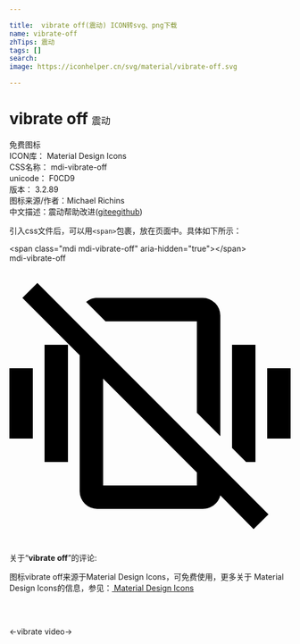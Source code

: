 ```yaml
---

title:  vibrate off(震动) ICON转svg、png下载
name: vibrate-off
zhTips: 震动
tags: []
search: 
image: https://iconhelper.cn/svg/material/vibrate-off.svg

---
```


# vibrate off  <small style="font-size: 60%;font-weight: 100">震动</small>


<div class="detail-page">
<p>
<span><span class="badge-success badge">免费图标</span> </span>
<br/>
<span>
ICON库：
<span class="badge-secondary badge">Material Design Icons</span> 
</span>
<br/>
<span>
CSS名称：
<span class="badge-secondary badge">mdi-vibrate-off</span> 
</span>
<br/>
<span>
unicode：
<span class="badge-secondary badge">F0CD9</span> 
<copy-btn content='F0CD9' btn-title=""></copy-btn>
<copy-btn :content='String.fromCodePoint(parseInt("F0CD9", 16))' btn-title="复制U"></copy-btn>
</span>
<br/>
<span>
版本：
<span class="badge-secondary badge">3.2.89</span> 
</span>
<br/>
<span>图标来源/作者：<span class="badge-light badge">Michael Richins</span></span> 
<br/>
<span class="zh-detail">中文描述：<span class="badge-primary badge">震动</span><span class="help-link"><span>帮助改进</span>(<a href="https://gitee.com/liuwave/icon-helper/edit/master/json/material/vibrate-off.json" target="_blank" rel="noopener noreferrer">gitee</a><a href="https://github.com/liuwave/icon-helper/edit/master/json/material/vibrate-off.json" target="_blank" rel="noopener noreferrer">github</a></span>)</span><br/>
</p>
</div>
<div class="alert alert-dark">
  <i class="mdi mdi-vibrate-off mdi-48px"></i>
  <i class="mdi mdi-vibrate-off mdi-36px"></i>
  <i class="mdi mdi-vibrate-off mdi-24px"></i>
  <i class="mdi mdi-vibrate-off mdi-18px"></i>
</div>
<div>
  <p>引入css文件后，可以用<code>&lt;span&gt;</code>包裹，放在页面中。具体如下所示：    
  </p>
  <div class="alert alert-primary" style="font-size: 14px">
    &lt;span class="mdi mdi-vibrate-off" aria-hidden="true"&gt;&lt;/span&gt;
    <copy-btn content='<span class="mdi mdi-vibrate-off" aria-hidden="true"></span>'></copy-btn>
  </div>
  <div class="alert alert-secondary">
    <i class="mdi mdi-vibrate-off"
    style="font-size: 24px"
    aria-hidden="true"></i> mdi-vibrate-off
    <copy-btn content="mdi-vibrate-off" btn-title="复制图标名称"></copy-btn>
  </div>
</div>
<div id="svg" class="svg-wrap">
<svg xmlns="http://www.w3.org/2000/svg" viewBox="0 0 24 24"><path d="M8.2,5L6.55,3.35C6.81,3.12 7.15,3 7.5,3H16.5A1.5,1.5 0 0,1 18,4.5V14.8L16,12.8V5H8.2M0,15H2V9H0V15M21,17V7H19V15.8L20.2,17H21M3,17H5V7H3V17M18,17.35L22.11,21.46L20.84,22.73L18,19.85C17.83,20.54 17.21,21 16.5,21H7.5A1.5,1.5 0 0,1 6,19.5V7.89L1.11,3L2.39,1.73L6.09,5.44L8,7.34L16,15.34L18,17.34V17.35M16,17.89L8,9.89V19H16V17.89M22,9V15H24V9H22Z" /></svg>
</div>
<detail full-name='mdi-vibrate-off'></detail>
<div class="icon-detail__container">
<p>关于“<b>vibrate off</b>”的评论:</p>
</div>
<Vssue title="关于“vibrate off”的评论" />    
<div><p>图标vibrate off来源于Material Design Icons，可免费使用，更多关于 Material Design Icons的信息，参见：<a target="_blank" href="https://iconhelper.cn/material.html"> Material Design Icons</a>
</p></div>

<div style="padding:2rem 0 " class="page-nav"><p class="inner"><span class="prev">←<router-link to="/icon/vibrate.html">vibrate</router-link></span> <span class="next"><router-link to="/icon/video.html">video</router-link>→</span></p></div>

